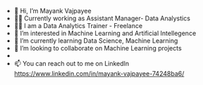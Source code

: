 - 👋 Hi, I’m Mayank Vajpayee
- 🧑‍💻 Currently working as Assistant Manager- Data Analystics
- 🧑‍💻 I am a Data Analytics Trainer - Freelance
- 👀 I’m interested in Machine Learning and Artificial Intellegence
- 🌱 I’m currently learning Data Science, Machine Learning
- 💞️ I’m looking to collaborate on Machine Learning projects
- 
- 📫 You can reach out to me on LinkedIn  https://www.linkedin.com/in/mayank-vajpayee-74248ba6/

<!---
Mayank271095/Mayank271095 is a ✨ special ✨ repository because its `README.md` (this file) appears on your GitHub profile.
You can click the Preview link to take a look at your changes.
--->
